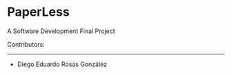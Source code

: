 # PaperLess
A Software Development Final Project

Contributors:
_______________________
- Diego Eduardo Rosas González
